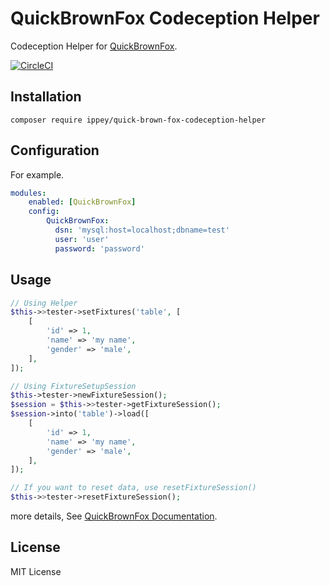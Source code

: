 # QuickBrownFox Codeception Helper
Codeception Helper for [QuickBrownFox](https://packagist.org/packages/lapaz/quick-brown-fox).

[![CircleCI](https://circleci.com/gh/Ippey/quickbrownfox-codeception-helper.svg?style=svg)](https://circleci.com/gh/Ippey/quickbrownfox-codeception-helper)

## Installation
```$xslt
composer require ippey/quick-brown-fox-codeception-helper
```
## Configuration
For example.
```yaml
modules:
    enabled: [QuickBrownFox]
    config:
        QuickBrownFox:
          dsn: 'mysql:host=localhost;dbname=test'
          user: 'user'
          password: 'password'
```

## Usage
```php
// Using Helper
$this->>tester->setFixtures('table', [
    [
        'id' => 1,
        'name' => 'my name',
        'gender' => 'male',
    ],
]);

// Using FixtureSetupSession
$this->tester->newFixtureSession();
$session = $this->>tester->getFixtureSession();
$session->into('table')->load([
    [
        'id' => 1,
        'name' => 'my name',
        'gender' => 'male',
    ],
]);

// If you want to reset data, use resetFixtureSession()
$this->>tester->resetFixtureSession();

```

more details, See [QuickBrownFox Documentation](https://github.com/LapazPhp/QuickBrownFox).

## License
MIT License

